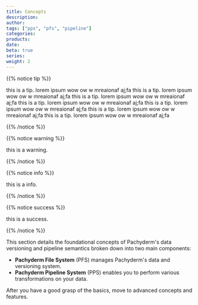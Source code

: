 ```yaml
---
title: Concepts
description:
author:
tags: ["pps", "pfs", "pipeline"]
categories:
products:
date:
beta: true 
series: 
weight: 2
---
```


{{% notice tip  %}}

this is a tip. lorem ipsum wow ow w mreaionaf aj;fa this is a tip. lorem ipsum wow ow w mreaionaf aj;fa this is a tip. lorem ipsum wow ow w mreaionaf aj;fa this is a tip. lorem ipsum wow ow w mreaionaf aj;fa this is a tip. lorem ipsum wow ow w mreaionaf aj;fa this is a tip. lorem ipsum wow ow w mreaionaf aj;fa this is a tip. lorem ipsum wow ow w mreaionaf aj;fa 

{{% /notice %}}

{{% notice warning  %}}

this is a warning.

{{% /notice %}}

{{% notice info  %}}

this is a info.

{{% /notice %}}

{{% notice success  %}}

this is a success.

{{% /notice %}}

This section details the foundational concepts of Pachyderm's data versioning and pipeline semantics broken down into two main components:

- **Pachyderm File System** (PFS) manages Pachyderm's data and versioning system.
- **Pachyderm Pipeline System** (PPS) enables you to perform various transformations on your data. 

After you have a good grasp of the basics, move to advanced concepts and features.